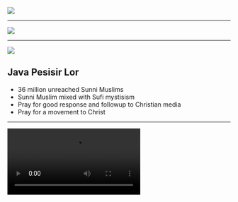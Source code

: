 ![](https://res.cloudinary.com/kiekies/image/upload/v1747597865/prayer/nbdtoxymu8bmk6gzfkxo.jpg)

---

![](https://upload.wikimedia.org/wikipedia/commons/9/94/Indonesia_Central_Java_location.svg)

---

![](https://res.cloudinary.com/kiekies/image/upload/v1747597778/prayer/trapqpa9leqjd73mmrmv.jpg)

## Java Pesisir Lor

- 36 million unreached Sunni Muslims
- Sunni Muslim mixed with Sufi mystisism
- Pray for good response and followup to Christian media
- Pray for a movement to Christ

---

![](https://storage.googleapis.com/prayer-videos/peoples/pesisir-lor.mp4)
